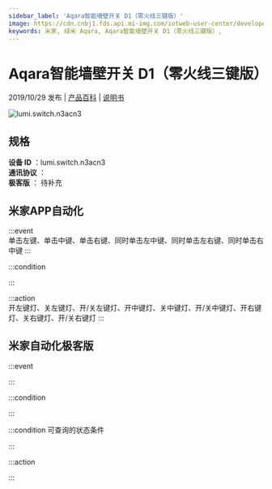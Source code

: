 ```yaml
---
sidebar_label: 'Aqara智能墙壁开关 D1（零火线三键版）'
image: https://cdn.cnbj1.fds.api.mi-img.com/iotweb-user-center/developer_1678871036632dt6VLe4X.png?GalaxyAccessKeyId=AKVGLQWBOVIRQ3XLEW&Expires=9223372036854775807&Signature=pnLOyv6FPPcxQzor9zj8Tb/5gA0=
keywords: 米家, 绿米 Aqara, Aqara智能墙壁开关 D1（零火线三键版）, 
---
```

# Aqara智能墙壁开关 D1（零火线三键版）

2019/10/29 发布 | [产品百科](https://home.mi.com/webapp/content/baike/product/index.html?model=lumi.switch.n3acn3/) | [说明书](https://home.mi.com/views/introduction.html?model=lumi.switch.n3acn3&region=cn)

![lumi.switch.n3acn3](https://cdn.cnbj1.fds.api.mi-img.com/iotweb-user-center/developer_1678871036632dt6VLe4X.png?GalaxyAccessKeyId=AKVGLQWBOVIRQ3XLEW&Expires=9223372036854775807&Signature=pnLOyv6FPPcxQzor9zj8Tb/5gA0=)

## 规格  
> 
**设备 ID** ：lumi.switch.n3acn3  
**通讯协议** ：  
**极客版**  ： 待补充 


## 米家APP自动化  

:::event  
单击左键、单击中键、单击右键、同时单击左中键、同时单击左右键、同时单击右中键
:::

:::condition  

:::

:::action   
开左键灯、关左键灯、开/关左键灯、开中键灯、关中键灯、开/关中键灯、开右键灯、关右键灯、开/关右键灯
:::

## 米家自动化极客版  

:::event  

:::

:::condition  

:::

:::condition 可查询的状态条件  

:::

:::action  

:::

        
